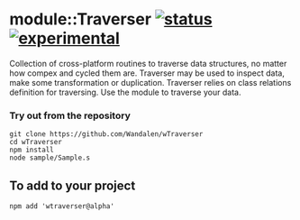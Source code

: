 
# module::Traverser [![status](https://github.com/Wandalen/wTraverser/workflows/publish/badge.svg)](https://github.com/Wandalen/wTraverser/actions?query=workflow%3Apublish) [![experimental](https://img.shields.io/badge/stability-experimental-orange.svg)](https://github.com/emersion/stability-badges#experimental)

Collection of cross-platform routines to traverse data structures, no matter how compex and cycled them are.  Traverser may be used to inspect data, make some transformation or duplication. Traverser relies on class relations definition for traversing. Use the module to traverse your data.

### Try out from the repository
```
git clone https://github.com/Wandalen/wTraverser
cd wTraverser
npm install
node sample/Sample.s
```

## To add to your project
```
npm add 'wtraverser@alpha'
```














































































